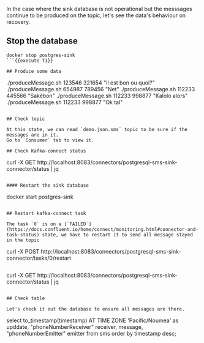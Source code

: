 In the case where the sink database is not operational but the messsages continue to be produced on the topic, let's see the data's behaviour on recovery.

## Stop the database

```
docker stop postgres-sink
```{{execute T1}}

## Produce some data

```
./produceMessage.sh 123546 321654 "Il est bon ou quoi?"
./produceMessage.sh 654987 789456 "Net"
./produceMessage.sh 112233 445566 "Sakébon"
./produceMessage.sh 112233 998877 "Kalolo alors"
./produceMessage.sh 112233 998877 "Ok tal"
```{{execute T2}}

## Check topic

At this state, we can read `demo.json.sms` topic to be sure if the messages are in it.
Go to `Consumer` tab to view it.

## Check Kafka-connect status

```
curl -X GET http://localhost:8083/connectors/postgresql-sms-sink-connector/status | jq
```{{execute T1}}

#### Restart the sink database

```
docker start postgres-sink
```{{execute T1}}

## Restart kafka-connect task

The task `0` is on a [`FAILED`](https://docs.confluent.io/home/connect/monitoring.html#connector-and-task-status) state, we have to restart it to send all message stayed in the topic

```
curl -X POST http://localhost:8083/connectors/postgresql-sms-sink-connector/tasks/0/restart
```{{execute T1}}

```
curl -X GET http://localhost:8083/connectors/postgresql-sms-sink-connector/status | jq
```{{execute T1}}

## Check table

Let's check it out the database to ensure all messages are there.

```
select
    to_timestamp(timestamp) AT TIME ZONE 'Pacific/Noumea' as upddate,
    "phoneNumberReceiver" receiver,
    message,
    "phoneNumberEmitter" emitter
from sms
order by timestamp desc;
```{{execute T4}}